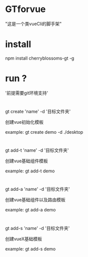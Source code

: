 # GTforvue
"这是一个类vueCli的脚手架"
# install
npm install cherryblossoms-gt -g
# run ?
'前提需要git环境支持'
#
gt create 'name' -d  '目标文件夹'

创建vue初始化模板

example: gt create demo -d ./desktop
#
gt add-t 'name' -d  '目标文件夹'

创建vue基础组件模板

example: gt add-t demo
#
gt add-a 'name' -d  '目标文件夹'

创建vue基础组件以及路由模板

example: gt add-a demo
#
gt add-s 'name' -d  '目标文件夹'

创建vueX基础模板

example: gt add-s demo